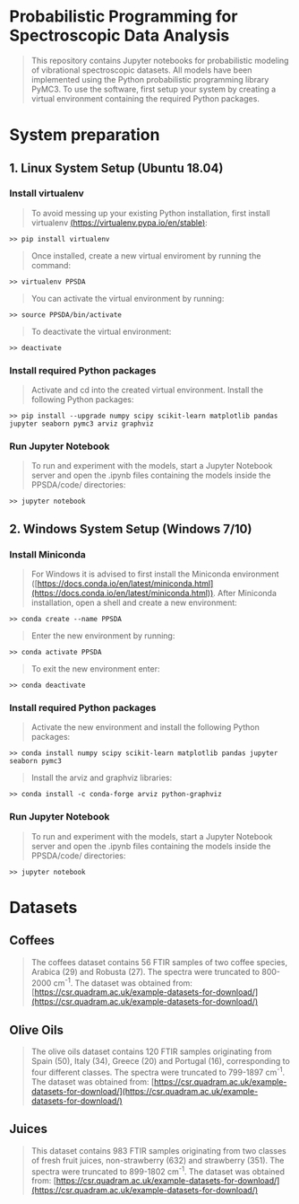 # Probabilistic Programming for Spectroscopic Data Analysis
> This repository contains Jupyter notebooks for probabilistic modeling of vibrational spectroscopic datasets. All models have been implemented using the Python probabilistic programming library PyMC3. To use the software, first setup your system by creating a virtual environment containing the required Python packages.

# System preparation

## 1. Linux System Setup (Ubuntu 18.04)

### Install virtualenv

> To avoid messing up your existing Python installation, first install virtualenv [(https://virtualenv.pypa.io/en/stable)](https://virtualenv.pypa.io/en/stable/):
>
```
>> pip install virtualenv
```

> Once installed, create a new virtual enviroment by running the command:

```
>> virtualenv PPSDA
```

> You can activate the virtual environment by running:
```
>> source PPSDA/bin/activate
```

> To deactivate the virtual environment:
```
>> deactivate
```

### Install required Python packages

> Activate and cd into the created virtual environment. Install the following Python packages:
```
>> pip install --upgrade numpy scipy scikit-learn matplotlib pandas jupyter seaborn pymc3 arviz graphviz
```

### Run Jupyter Notebook

> To run and experiment with the models, start a Jupyter Notebook server and open the .ipynb files containing the models inside the PPSDA/code/ directories:
```
>> jupyter notebook
```

## 2. Windows System Setup (Windows 7/10)

### Install Miniconda

> For Windows it is advised to first install the Miniconda environment ([https://docs.conda.io/en/latest/miniconda.html](https://docs.conda.io/en/latest/miniconda.html)). After Miniconda installation, open a shell and create a new environment:
```
>> conda create --name PPSDA
```

> Enter the new environment by running:
```
>> conda activate PPSDA
```

> To exit the new environment enter:
```
>> conda deactivate
```

### Install required Python packages

> Activate the new environment and install the following Python packages: 
```
>> conda install numpy scipy scikit-learn matplotlib pandas jupyter seaborn pymc3
```

> Install the arviz and graphviz libraries:
```
>> conda install -c conda-forge arviz python-graphviz
```

### Run Jupyter Notebook

> To run and experiment with the models, start a Jupyter Notebook server and open the .ipynb files containing the models inside the PPSDA/code/ directories:
```
>> jupyter notebook
```

# Datasets

## Coffees
> The coffees dataset contains 56 FTIR samples of two coffee species, Arabica (29) and Robusta (27). The spectra were truncated to 800-2000 cm<sup>-1</sup>. The dataset was obtained from: [https://csr.quadram.ac.uk/example-datasets-for-download/](https://csr.quadram.ac.uk/example-datasets-for-download/)

## Olive Oils
> The olive oils dataset contains 120 FTIR samples originating from Spain (50), Italy (34), Greece (20) and Portugal (16), corresponding to four different classes. The spectra were truncated to 799-1897 cm<sup>-1</sup>. The dataset was obtained from: [https://csr.quadram.ac.uk/example-datasets-for-download/](https://csr.quadram.ac.uk/example-datasets-for-download/)

## Juices
> This dataset contains 983 FTIR samples originating from two classes of fresh fruit juices, non-strawberry (632) and strawberry (351). The spectra were truncated to 899-1802 cm<sup>-1</sup>. The dataset was obtained from: [https://csr.quadram.ac.uk/example-datasets-for-download/](https://csr.quadram.ac.uk/example-datasets-for-download/)
>